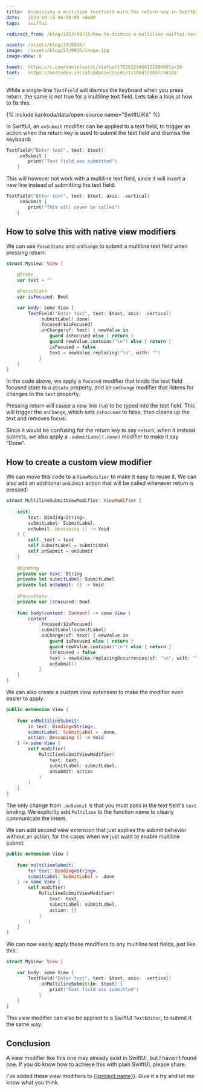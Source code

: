 ```yaml
---
title:  Dismissing a multiline textfield with the return key in SwiftUI
date:   2023-09-15 06:00:00 +0000
tags:   swiftui

redirect_from: /blog/2023/09/15/how-to-dismiss-a-multiline-swiftui-textfield-by-pressing-the-return-key

assets: /assets/blog/23/0915/
image:  /assets/blog/23/0915/image.jpg
image-show: 0

tweet:  https://x.com/danielsaidi/status/1702632945612100069?s=20
toot:   https://mastodon.social/@danielsaidi/111068728937234328
---
```


While a single-line `TextField` will dismiss the keyboard when you press return, the same is not true for a multiline text field. Lets take a look at how to fix this.

{% include kankoda/data/open-source name="SwiftUIKit" %}

In SwiftUI, an `onSubmit` modifier can be applied to a text field, to trigger an action when the return key is used to submit the text field and dismiss the keyboard:

```swift
TextField("Enter text", text: $text)
    .onSubmit {
        print("Text field was submitted")
    }
```

This will however not work with a multiline text field, since it will insert a new line instead of submitting the text field:

```swift
TextField("Enter text", text: $text, axis: .vertical)
    .onSubmit {
        print("This will never be called")
    }
```


## How to solve this with native view modifiers

We can use `FocusState` and `onChange` to submit a multiline text field when pressing return:

```swift
struct MyView: View {

    @State
    var text = ""

    @FocusState
    var isFocused: Bool

    var body: some View {
        TextField("Enter text", text: $text, axis: .vertical)
            .submitLabel(.done)
            .focused($isFocused)
            .onChange(of: text) { newValue in
                guard isFocused else { return }
                guard newValue.contains("\n") else { return }
                isFocused = false
                text = newValue.replacing("\n", with: "")
            }
    }
}
```

In the code above, we apply a `focused` modifier that binds the text field focused state to a `@State` property, and an `onChange` modifier that listens for changes to the `text` property.

Pressing return will cause a new line (`\n`) to be typed into the text field. This will trigger the `onChange`, which sets `isFocused` to false, then cleans up the text and removes focus.

Since it would be confusing for the return key to say `return`, when it instead submits, we also apply a `.submitLabel(.done)` modifier to make it say "Done".


## How to create a custom view modifier

We can move this code to a `ViewModifier` to make it easy to reuse it. We can also add an additional `onSubmit` action that will be called whenever return is pressed:

```swift
struct MultilineSubmitViewModifier: ViewModifier {
    
    init(
        text: Binding<String>,
        submitLabel: SubmitLabel,
        onSubmit: @escaping () -> Void
    ) {
        self._text = text
        self.submitLabel = submitLabel
        self.onSubmit = onSubmit
    }
    
    @Binding
    private var text: String
    private let submitLabel: SubmitLabel
    private let onSubmit: () -> Void
    
    @FocusState
    private var isFocused: Bool
    
    func body(content: Content) -> some View {
        content
            .focused($isFocused)
            .submitLabel(submitLabel)
            .onChange(of: text) { newValue in
                guard isFocused else { return }
                guard newValue.contains("\n") else { return }
                isFocused = false
                text = newValue.replacingOccurrences(of: "\n", with: "")
                onSubmit()
            }
    }
}
```

We can also create a custom view extension to make the modifier even easier to apply:

```swift
public extension View {
    
    func onMultilineSubmit(
        in text: Binding<String>,
        submitLabel: SubmitLabel = .done,
        action: @escaping () -> Void
    ) -> some View {
        self.modifier(
            MultilineSubmitViewModifier(
                text: text,
                submitLabel: submitLabel,
                onSubmit: action
            )
        )
    }
}
```

The only change from `.onSubmit` is that you must pass in the text field's `text` binding. We explicitly add `Multiline` to the function name to clearly communicate the intent.

We can add second view extension that just applies the submit behavior without an action, for the cases when we just want to enable multiline submit:

```swift
public extension View {
    
    func multilineSubmit(
        for text: Binding<String>,
        submitLabel: SubmitLabel = .done
    ) -> some View {
        self.modifier(
            MultilineSubmitViewModifier(
                text: text,
                submitLabel: submitLabel,
                action: {}
            )
        )
    }
}
```

We can now easily apply these modifiers to any multiline text fields, just like this:

```swift
struct MyView: View {

    var body: some View {
        TextField("Enter text", text: $text, axis: .vertical)
            .onMultilineSubmit(in: $text) {
                print("Text field was submitted")
            }
    }
}
```

This view modifier can also be applied to a SwiftUI `TextEditor`, to submit it the same way.


## Conclusion

A view modifier like this one may already exist in SwiftUI, but I haven't found one. If you do know how to achieve this with plain SwiftUI, please share.

I've added these view modifiers to [{{project.name}}]({{project.url}}). Give it a try and let me know what you think.